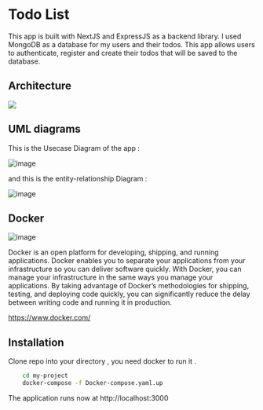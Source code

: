 # Todo List

This app is built with NextJS and ExpressJS as a backend library. I used MongoDB as a database for my users and their todos. This app allows users to authenticate, register and create their todos that will be saved to the database.


## Architecture
![](https://i.imgur.com/eE8BBPM.png)
## UML diagrams

This is the Usecase Diagram of the app :

![image](https://i.imgur.com/g4HY4Jo.png)

and this is the entity-relationship Diagram :

![image](https://i.imgur.com/F8CTEG0.png)

## Docker

![image](https://i0.wp.com/ledatascientist.com/wp-content/uploads/2020/01/docker_logo.png?fit=601%2C431&ssl=1)


Docker is an open platform for developing, shipping, and running applications. Docker enables you to separate your applications from your infrastructure so you can deliver software quickly. With Docker, you can manage your infrastructure in the same ways you manage your applications. By taking advantage of Docker’s methodologies for shipping, testing, and deploying code quickly, you can significantly reduce the delay between writing code and running it in production.

https://www.docker.com/

## Installation

Clone repo into your directory , you need docker to run it .

```bash
    cd my-project
    docker-compose -f Docker-compose.yaml.up
```

The application runs now at http://localhost:3000
